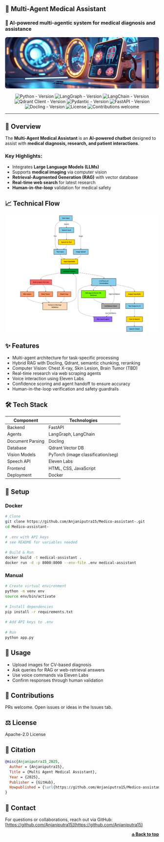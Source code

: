 ## 🧠 Multi-Agent Medical Assistant

### 🌟 AI-powered multi-agentic system for medical diagnosis and assistance

<div align="center">

![logo](https://github.com/Anjaniputra15/Medico-assistant-/blob/main/assets/logo_rounded.png)

![Python - Version](https://img.shields.io/badge/PYTHON-3.11+-blue?style=for-the-badge\&logo=python\&logoColor=white)
![LangGraph - Version](https://img.shields.io/badge/LangGraph-0.3+-teal?style=for-the-badge\&logo=langgraph)
![LangChain - Version](https://img.shields.io/badge/LangChain-0.3+-teal?style=for-the-badge\&logo=langchain)
![Qdrant Client - Version](https://img.shields.io/badge/Qdrant-1.13+-red?style=for-the-badge\&logo=qdrant)
![Pydantic - Version](https://img.shields.io/badge/Pydantic-2.10+-red?style=for-the-badge\&logo=pydantic)
![FastAPI - Version](https://img.shields.io/badge/FastAPI-0.115+-teal?style=for-the-badge\&logo=fastapi)
![Docling - Version](https://img.shields.io/badge/Docling-3.1+-orange?style=for-the-badge\&logo=docling)
![License](https://img.shields.io/badge/License-Apache-green?style=for-the-badge)
![Contributions welcome](https://img.shields.io/badge/contributions-welcome-orange.svg?style=for-the-badge)

</div>

---

## 📌 Overview

The **Multi-Agent Medical Assistant** is an **AI-powered chatbot** designed to assist with **medical diagnosis, research, and patient interactions**.

### Key Highlights:

* Integrates **Large Language Models (LLMs)**
* Supports **medical imaging** via computer vision
* **Retrieval-Augmented Generation (RAG)** with vector database
* **Real-time web search** for latest research
* **Human-in-the-loop** validation for medical safety

## 📈 Technical Flow

![Technical Flow Chart](assets/final_medical_assistant_flowchart_light_rounded.png)

## ✨ Features

* Multi-agent architecture for task-specific processing
* Hybrid RAG with Docling, Qdrant, semantic chunking, reranking
* Computer Vision: Chest X-ray, Skin Lesion, Brain Tumor (TBD)
* Real-time research via web scraping agents
* Voice interaction using Eleven Labs
* Confidence scoring and agent handoff to ensure accuracy
* Human-in-the-loop verification and safety guardrails

## 🛠️ Tech Stack

| Component        | Technologies                       |
| ---------------- | ---------------------------------- |
| Backend          | FastAPI                            |
| Agents           | LangGraph, LangChain               |
| Document Parsing | Docling                            |
| Database         | Qdrant Vector DB                   |
| Vision Models    | PyTorch (image classification/seg) |
| Speech API       | Eleven Labs                        |
| Frontend         | HTML, CSS, JavaScript              |
| Deployment       | Docker                             |

## 🚀 Setup

### Docker

```bash
# Clone
git clone https://github.com/Anjaniputra15/Medico-assistant-.git
cd Medico-assistant-

# .env with API keys
# see README for variables needed

# Build & Run
docker build -t medical-assistant .
docker run -d -p 8000:8000 --env-file .env medical-assistant
```

### Manual

```bash
# Create virtual environment
python -m venv env
source env/bin/activate

# Install dependencies
pip install -r requirements.txt

# Add API keys to .env

# Run
python app.py
```

## 🤔 Usage

* Upload images for CV-based diagnosis
* Ask queries for RAG or web-retrieval answers
* Use voice commands via Eleven Labs
* Confirm responses through human validation

## 🤝 Contributions

PRs welcome. Open issues or ideas in the Issues tab.

## ⚖️ License

Apache-2.0 License

## 📅 Citation

```bibtex
@misc{Anjaniputra15_2025,
  Author = {Anjaniputra15},
  Title = {Multi Agent Medical Assistant},
  Year = {2025},
  Publisher = {GitHub},
  Howpublished = {\url{https://github.com/Anjaniputra15/Medico-assistant-}}
}
```

## 📩 Contact

For questions or collaborations, reach out via GitHub: [https://github.com/Anjaniputra15](https://github.com/Anjaniputra15)

<p align="right">
 <a href="#top"><b>🔝 Back to top</b></a>
</p>
